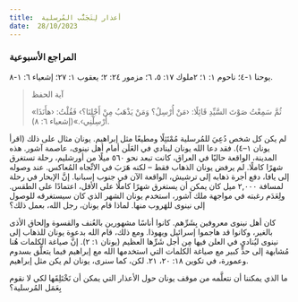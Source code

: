 ```yaml
---
title:  أعذار لِتَجَنُّب المُرسلية
date:  28/10/2023
---
```


### المراجع الأسبوعية
يوحنا ١-٤؛ ناحوم ١: ١؛ ٢ملوك ١٧: ٥، ٦؛ مزمور ٢٤: ٢؛ يعقوب ١: ٢٧؛ إشعياء ٦: ١-٨.

> <p>آية الحفظ</p>
> «ثُمَّ سَمِعْتُ صَوْتَ السَّيِّدِ قَائِلًا: ‹مَنْ أُرْسِلُ؟ وَمَنْ يَذْهَبُ مِنْ أَجْلِنَا؟› فَقُلْتُ: ‹هأَنَذَا أَرْسِلْنِي›.»(إشعياء ٦: ٨).

لم يكن كل شخص دُعِيَ للمُرسلية مُمْتَثِلًا ومطيعًا مثل إبراهيم. يونان مثال على ذلك (اقرأ يونان ١–٤). فقد دعا الله يونان لينادي في العَلَن أمام أهل نينوى، عاصمة آشور. هذه المدينة، الواقعة حاليًا في العراق، كانت تبعد نحو ٥٦٠ ميلًا من أورشليم، رحلة تستغرق شهرًا كاملًا. لم يرفض يونان الذهاب فقط – لكنه هَرَبَ في الاتِّجاه المُعاكس. عند وصوله إلى يافا، دفع أجرة ذهابه إلى ترشيش، الواقعة الآن في جنوب إسبانيا. إنَّ الإبحار في رحلة لمسافة ٢,٠٠٠ ميل كان يمكن أن يستغرق شهرًا كاملًا على الأقل، اعتمادًا على الطقس. ولِعَدَم رغبته في مواجهة ملك آشور، استخدم يونان الشهر الذي كان سيستغرقه للوصول إلى نينوى للهَروب منها. لماذا قام يونان، رجل الله، بعمل ذلك؟

كان أهل نينوى معروفين بِشَرِّهم. كانوا أناسًا مشهورين بالعُنف والقسوة وإلحاق الأذى بالغير، وكانوا قد هاجموا إسرائيل ويهوذا. ومع ذلك، قام الله بدعوة يونان للذهاب إلى نينوى ليُنادي في العلن فيها مِن أجل شَرِّها العظيم (يونان ١: ٢). إنَّ صياغة الكلمات هُنا مُشابهة إلى حدٍّ كبير مع صياغة الكلمات التي استخدمها الله مع إبراهيم فيما يتعلَّق بسدوم وعمورة، في تكوين ١٨: ٢٠، ٢١. لكن، كما سنرى، يونان لم يكن مثل إبراهيم.

ما الذي يمكننا أن نتعلَّمه من موقف يونان حول الأعذار التي يمكن أن نَخْتَلِقَها لكي لا نقوم بِعَمَل المُرسلية؟